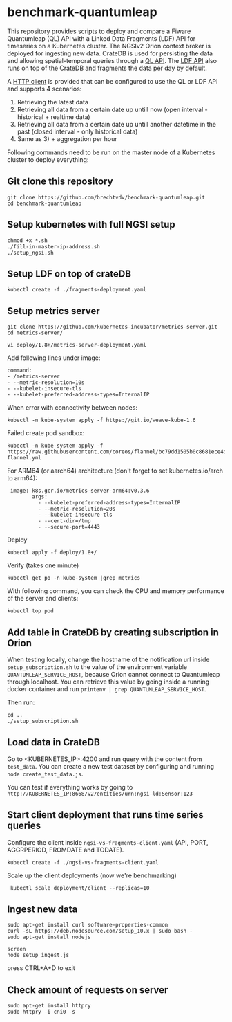 # benchmark-quantumleap

This repository provides scripts to deploy and compare a Fiware Quantumleap (QL) API with a Linked Data Fragments (LDF) API for timeseries on a Kubernetes cluster. The NGSIv2 Orion context broker is deployed for ingesting new data. CrateDB is used for persisting the data and allowing spatial-temporal queries through a [QL API](https://github.com/smartsdk/ngsi-timeseries-api). The [LDF API](https://gitlab.ilabt.imec.be/brvdvyve/cratedb2fragments) also runs on top of the CrateDB and fragments the data per day by default.

A [HTTP client](https://gitlab.ilabt.imec.be/brvdvyve/ngsi-vs-fragments-client) is provided that can be configured to use the QL or LDF API and supports 4 scenarios:
1) Retrieving the latest data
2) Retrieving all data from a certain date up untill now (open interval - historical + realtime data)
3) Retrieving all data from a certain date up untill another datetime in the past (closed interval - only historical data)
4) Same as 3) + aggregation per hour

Following commands need to be run on the master node of a Kubernetes cluster to deploy everything:

## Git clone this repository

```
git clone https://github.com/brechtvdv/benchmark-quantumleap.git
cd benchmark-quantumleap
```

## Setup kubernetes with full NGSI setup

```
chmod +x *.sh
./fill-in-master-ip-address.sh
./setup_ngsi.sh
```

## Setup LDF on top of crateDB

```
kubectl create -f ./fragments-deployment.yaml
```

## Setup metrics server

```
git clone https://github.com/kubernetes-incubator/metrics-server.git
cd metrics-server/
```

```
vi deploy/1.8+/metrics-server-deployment.yaml
```

Add following lines under image:
```
command:
- /metrics-server
- --metric-resolution=10s
- --kubelet-insecure-tls
- --kubelet-preferred-address-types=InternalIP
```

When error with connectivity between nodes:
```
kubectl -n kube-system apply -f https://git.io/weave-kube-1.6
```

Failed create pod sandbox:
```
kubectl -n kube-system apply -f https://raw.githubusercontent.com/coreos/flannel/bc79dd1505b0c8681ece4de4c0d86c5cd2643275/Documentation/kube-flannel.yml
```

For ARM64 (or aarch64) architecture (don't forget to set kubernetes.io/arch to arm64):
```
 image: k8s.gcr.io/metrics-server-arm64:v0.3.6
        args:
          - --kubelet-preferred-address-types=InternalIP
          - --metric-resolution=20s
          - --kubelet-insecure-tls
          - --cert-dir=/tmp
          - --secure-port=4443
```
Deploy
```
kubectl apply -f deploy/1.8+/
```

Verify (takes one minute)
```
kubectl get po -n kube-system |grep metrics
```

With following command, you can check the CPU and memory performance of the server and clients:
```
kubectl top pod
```

## Add table in CrateDB by creating subscription in Orion

When testing locally, change the hostname of the notification url inside `setup_subscription.sh` to the value of the environment variable `QUANTUMLEAP_SERVICE_HOST`, because Orion cannot connect to Quantumleap through localhost. You can retrieve this value by going inside a running docker container and run `printenv | grep QUANTUMLEAP_SERVICE_HOST`.

Then run:
```
cd ..
./setup_subscription.sh
```

## Load data in CrateDB

Go to <KUBERNETES_IP>:4200 and run query with the content from `test_data`.
You can create a new test dataset by configuring and running `node create_test_data.js`.

You can test if everything works by going to `http://KUBERNETES_IP:8668/v2/entities/urn:ngsi-ld:Sensor:123`

## Start client deployment that runs time series queries

Configure the client inside `ngsi-vs-fragments-client.yaml` (API, PORT, AGGRPERIOD, FROMDATE and TODATE).

```
kubectl create -f ./ngsi-vs-fragments-client.yaml
```

Scale up the client deployments (now we're benchmarking)
```
 kubectl scale deployment/client --replicas=10
```

## Ingest new data

```
sudo apt-get install curl software-properties-common
curl -sL https://deb.nodesource.com/setup_10.x | sudo bash -
sudo apt-get install nodejs

screen
node setup_ingest.js
```

press CTRL+A+D to exit

## Check amount of requests on server

```
sudo apt-get install httpry
sudo httpry -i cni0 -s
```
